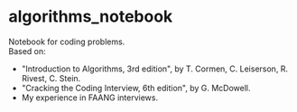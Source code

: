 # algorithms_notebook
Notebook for coding problems.
<br>
Based on:
- "Introduction to Algorithms, 3rd edition", by T. Cormen, C. Leiserson, R. Rivest, C. Stein.
- "Cracking the Coding Interview, 6th edition", by G. McDowell.
- My experience in FAANG interviews.

